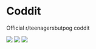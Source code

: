 # Coddit
Official r/teenagersbutpog coddit

[![](https://img.shields.io/github/v/release/Isbo2000/Coddit)](https://github.com/Isbo2000/Coddit/releases/latest) [![](https://img.shields.io/website?url=https%3A%2F%2Fisbo2000.github.io%2FCoddit)](https://github.com/Isbo2000/Coddit) [![](https://img.shields.io/github/deployments/Isbo2000/Coddit/github-pages)](https://github.com/Isbo2000/Coddit/deployments)
